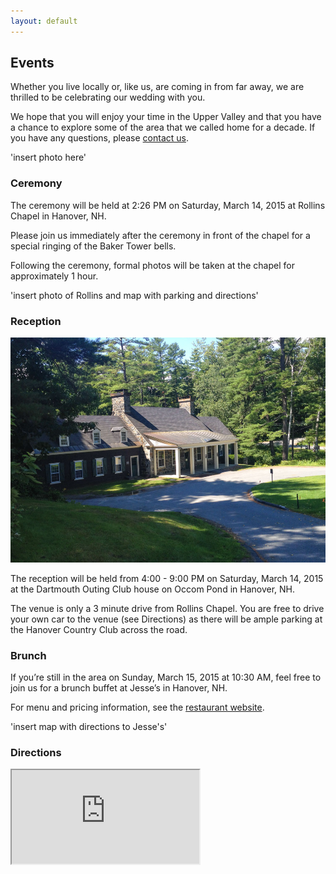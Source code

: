 ```yaml
---
layout: default
---
```


## Events ##

Whether you live locally or, like us, are coming in from far away, we are thrilled to be celebrating our wedding with you.

We hope that you will enjoy your time in the Upper Valley and that you have a chance to explore some of the area that we called home for a decade. If you have any questions, please [contact us](/about/contact.html).

'insert photo here'

### Ceremony ###

The ceremony will be held at 2:26 PM on Saturday, March 14, 2015 at Rollins Chapel in Hanover, NH. 

Please join us immediately after the ceremony in front of the chapel for a special ringing of the Baker Tower bells.

Following the ceremony, formal photos will be taken at the chapel for approximately 1 hour.

'insert photo of Rollins and map with parking and directions'

### Reception ###

<div class="photo photo-right">
  <img src="/images/places/doc-house.jpg">
</div>

The reception will be held from 4:00 - 9:00 PM on Saturday, March 14, 2015 at the Dartmouth Outing Club house on Occom Pond in Hanover, NH.

The venue is only a 3 minute drive from Rollins Chapel. You are free to drive your own car to the venue (see Directions) as there will be ample parking at the Hanover Country Club across the road.

### Brunch ###

If you’re still in the area on Sunday, March 15, 2015 at 10:30 AM, feel free to join us for a brunch buffet at Jesse’s in Hanover, NH.

For menu and pricing information, see the [restaurant website](http://www.jesses.com/jesses-menu/#brunch).

'insert map with directions to Jesse's'

### Directions ###

<div class="photo">
  <iframe class="map" src="https://www.google.com/maps/d/embed?mid=zFR_mzWpa23c.kN-U4lPOJLcA"></iframe>
</div>
